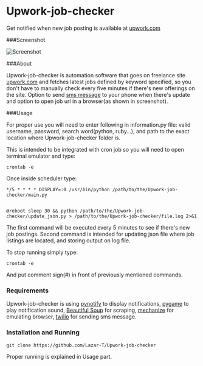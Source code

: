 # Upwork-job-checker
Get notified when new job posting is available at [upwork.com](https://www.upwork.com/)


###Screenshot

![Screenshot](http://i.imgur.com/GoE8gp4.jpg)

###About

Upwork-job-checker is automation software that goes on freelance site [upwork.com](https://www.upwork.com/) and fetches latest jobs defined by keyword specified, so you don't have to manually check every five minutes if there's new offerings on the site. Option to send [sms message](https://www.twilio.com/) to your phone when there's update and option to open job url in a browser(as shown in screenshot).

###Usage

For proper use you will need to enter following in information.py file: valid username, password, search word(python, ruby...), and path to the exact location where Upwork-job-checker folder is.

This is intended to  be integrated with cron job so you will need to open terminal emulator and type:
```
crontab -e
```

Once inside scheduler type:
```
*/5 * * * * DISPLAY=:0 /usr/bin/python /path/to/the/Upwork-job-checker/main.py


@reboot sleep 30 && python /path/to/the/Upwork-job-checker/update_json.py > /path/to/the/Upwork-job-checker/file.log 2>&1
```

The first command will be executed every 5 minutes to see if there's new job postings. Second command is intended for updating json file where job listings are located, and storing output on log file.

To stop running simply type:
```
crontab -e
```
And put comment sign(#) in front of previously mentioned commands.

### Requirements

Upwork-job-checker is using [pynotify](http://home.gna.org/py-notify/) to display notifications, [pygame](http://pygame.org/news.html) to play notification sound, [Beautiful Soup](http://www.crummy.com/software/BeautifulSoup/) for scraping, [mechanize](https://pypi.python.org/pypi/mechanize/) for emulating browser, [twilio](https://www.twilio.com/) for sending sms message.


### Installation and Running
```
git clone https://github.com/Lazar-T/Upwork-job-checker

```
Proper running is explained in Usage part.

